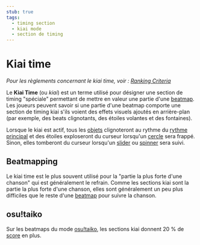 ```yaml
---
stub: true
tags:
  - timing section
  - kiai mode
  - section de timing
---
```


# Kiai time

*Pour les règlements concernant le kiai time, voir : [Ranking Criteria](/wiki/Ranking_Criteria)*

Le **Kiai Time** (ou *kiai*) est un terme utilisé pour désigner une section de timing "spéciale" permettant de mettre en valeur une partie d'une [beatmap](/wiki/Beatmap). Les joueurs peuvent savoir si une partie d'une beatmap comporte une section de timing kiai s'ils voient des effets visuels ajoutés en arrière-plan (par exemple, des beats clignotants, des étoiles volantes et des fontaines).

Lorsque le kiai est actif, tous les [objets](/wiki/Hit_object) clignoteront au rythme du [rythme principal](/wiki/Beatmap_Editor/Timing) et des étoiles exploseront du curseur lorsqu'un [cercle](/wiki/Hit_object/Hit_circle) sera frappé. Sinon, elles tomberont du curseur lorsqu'un [slider](/wiki/Hit_object/Slider) ou [spinner](/wiki/Hit_object/Spinner) sera suivi.

## Beatmapping

Le kiai time est le plus souvent utilisé pour la "partie la plus forte d'une chanson" qui est généralement le refrain. Comme les sections kiai sont la partie la plus forte d'une chanson, elles sont généralement un peu plus difficiles que le reste d'une [beatmap](/wiki/Beatmap) pour suivre la chanson.

## osu!taiko

Sur les beatmaps du mode [osu!taiko](/wiki/Game_mode/osu!taiko), les sections kiai donnent 20 % de [score](/wiki/Score) en plus.
